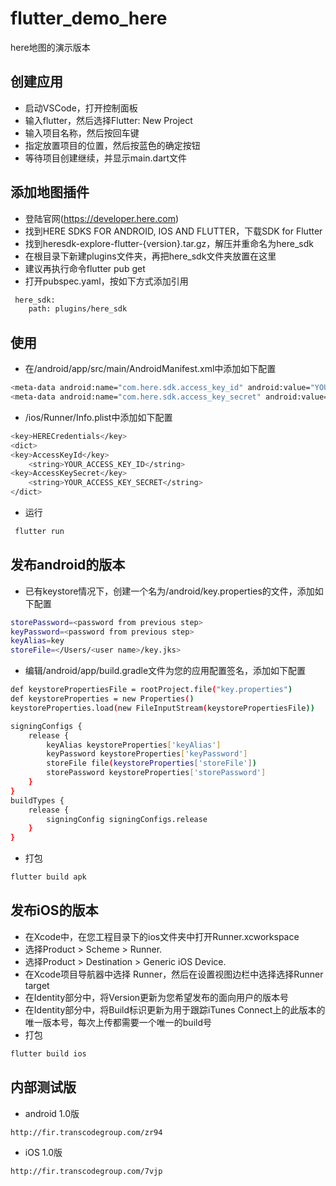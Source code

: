 # flutter_demo_here

here地图的演示版本

## 创建应用

- 启动VSCode，打开控制面板
- 输入flutter，然后选择Flutter: New Project
- 输入项目名称，然后按回车键
- 指定放置项目的位置，然后按蓝色的确定按钮
- 等待项目创建继续，并显示main.dart文件
  
## 添加地图插件

- 登陆官网(<https://developer.here.com>)
- 找到HERE SDKS FOR ANDROID, IOS AND FLUTTER，下载SDK for Flutter
- 找到heresdk-explore-flutter-{version}.tar.gz，解压并重命名为here_sdk
- 在根目录下新建plugins文件夹，再把here_sdk文件夹放置在这里
- 建议再执行命令flutter pub get
- 打开pubspec.yaml，按如下方式添加引用
  
``` sh
 here_sdk:
    path: plugins/here_sdk
```

## 使用

- 在/android/app/src/main/AndroidManifest.xml中添加如下配置
  
``` sh
<meta-data android:name="com.here.sdk.access_key_id" android:value="YOUR_ACCESS_KEY_ID"/>
<meta-data android:name="com.here.sdk.access_key_secret" android:value="YOUR_ACCESS_KEY_SECRET"/>
```

- /ios/Runner/Info.plist中添加如下配置
  
``` sh
<key>HERECredentials</key>
<dict>
<key>AccessKeyId</key>
    <string>YOUR_ACCESS_KEY_ID</string>
<key>AccessKeySecret</key>
    <string>YOUR_ACCESS_KEY_SECRET</string>
</dict>
```

- 运行
  
``` sh
 flutter run
```

## 发布android的版本

- 已有keystore情况下，创建一个名为/android/key.properties的文件，添加如下配置

``` sh
storePassword=<password from previous step>
keyPassword=<password from previous step>
keyAlias=key
storeFile=</Users/<user name>/key.jks>
```

- 编辑/android/app/build.gradle文件为您的应用配置签名，添加如下配置
  
``` sh
def keystorePropertiesFile = rootProject.file("key.properties")
def keystoreProperties = new Properties()
keystoreProperties.load(new FileInputStream(keystorePropertiesFile))
```

``` sh
signingConfigs {
    release {
        keyAlias keystoreProperties['keyAlias']
        keyPassword keystoreProperties['keyPassword']
        storeFile file(keystoreProperties['storeFile'])
        storePassword keystoreProperties['storePassword']
    }
}
buildTypes {
    release {
        signingConfig signingConfigs.release
    }
}
```

- 打包
  
``` sh
flutter build apk
```

## 发布iOS的版本

- 在Xcode中，在您工程目录下的ios文件夹中打开Runner.xcworkspace
- 选择Product > Scheme > Runner.
- 选择Product > Destination > Generic iOS Device.
- 在Xcode项目导航器中选择 Runner，然后在设置视图边栏中选择选择Runner target
- 在Identity部分中，将Version更新为您希望发布的面向用户的版本号
- 在Identity部分中，将Build标识更新为用于跟踪iTunes Connect上的此版本的唯一版本号，每次上传都需要一个唯一的build号
- 打包
  
``` sh
flutter build ios
```

## 内部测试版

- android 1.0版
  
``` sh
http://fir.transcodegroup.com/zr94
```

- iOS 1.0版
  
``` sh
http://fir.transcodegroup.com/7vjp
```
